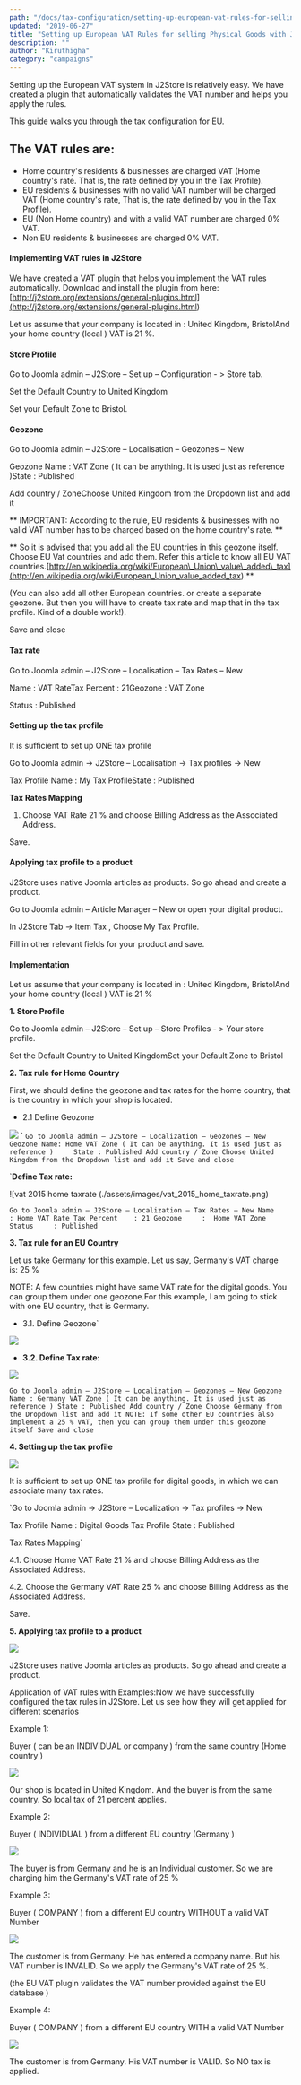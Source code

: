 ```yaml
---
path: "/docs/tax-configuration/setting-up-european-vat-rules-for-selling-physical-goods-with-j2store"
updated: "2019-06-27"
title: "Setting up European VAT Rules for selling Physical Goods with J2store"
description: ""
author: "Kiruthigha"
category: "campaigns"
---
```


Setting up the European VAT system in J2Store is relatively easy. We have created a plugin that automatically validates the VAT number and helps you apply the rules.

This guide walks you through the tax configuration for EU.

## The VAT rules are:

- Home country's residents & businesses are charged VAT (Home country's rate. That is, the rate defined by you in the Tax Profile).
- EU residents & businesses with no valid VAT number will be charged VAT (Home country's rate, That is, the rate defined by you in the Tax Profile).
- EU (Non Home country) and with a valid VAT number are charged 0% VAT.
- Non EU residents & businesses are charged 0% VAT.


#### Implementing VAT rules in J2Store

We have created a VAT plugin that helps you implement the VAT rules automatically. Download and install the plugin from here:[http://j2store.org/extensions/general-plugins.html](<http://j2store.org/extensions/general-plugins.html>)

Let us assume that your company is located in : United Kingdom, BristolAnd your home country (local ) VAT is 21 %.

#### Store Profile

Go to Joomla admin – J2Store – Set up – Configuration - > Store tab.

Set the Default Country to United Kingdom

Set your Default Zone to Bristol.

#### Geozone

Go to Joomla admin – J2Store – Localisation – Geozones – New

Geozone Name : VAT Zone ( It can be anything. It is used just as reference )State : Published

Add country / ZoneChoose United Kingdom from the Dropdown list and add it

\*\* IMPORTANT: According to the rule, EU residents & businesses with no valid VAT number has to be charged based on the home country's rate. \*\*

\*\* So it is advised that you add all the EU countries in this geozone itself. Choose EU Vat countries and add them. Refer this article to know all EU VAT countries.[http://en.wikipedia.org/wiki/European\_Union\_value\_added\_tax](<http://en.wikipedia.org/wiki/European_Union_value_added_tax>)
\*\*

(You can also add all other European countries. or create a separate geozone. But then you will have to create tax rate and map that in the tax profile. Kind of a double work!).

Save and close

#### Tax rate

Go to Joomla admin – J2Store – Localisation – Tax Rates – New

Name : VAT RateTax Percent : 21Geozone : VAT Zone

Status : Published

#### Setting up the tax profile

It is sufficient to set up ONE tax profile

Go to Joomla admin → J2Store – Localisation → Tax profiles → New

Tax Profile Name : My Tax ProfileState : Published

**Tax Rates Mapping**

1. Choose VAT Rate 21 % and choose Billing Address as the Associated Address.


Save.

#### Applying tax profile to a product

J2Store uses native Joomla articles as products. So go ahead and create a product.

Go to Joomla admin – Article Manager – New or open your digital product.

In J2Store Tab → Item Tax , Choose My Tax Profile.

Fill in other relevant fields for your product and save.

#### Implementation

Let us assume that your company is located in : United Kingdom, BristolAnd your home country (local ) VAT is 21 %

**1\. Store Profile**

Go to Joomla admin – J2Store – Set up – Store Profiles - > Your store profile.

Set the Default Country to United KingdomSet your Default Zone to Bristol

**2\. Tax rule for Home Country**

First, we should define the geozone and tax rates for the home country, that is the country in which your shop is located.

- 2\.1 Define Geozone

![](https://raw.githubusercontent.com/j2store/doc-images/master/tax-configuration/setting-up-european-vat-rules-for-selling-physical-goods-with-j2store/vat_01.png)
`
``Go to Joomla admin – J2Store – Localization – Geozones – New        
Geozone Name: Home VAT Zone ( It can be anything. It is used just as reference )    
State : Published
Add country / Zone
Choose United Kingdom from the Dropdown list and add it
Save and close ``

`**Define Tax rate:**

![vat 2015 home taxrate
(./assets/images/vat_2015_home_taxrate.png)

`Go to Joomla admin – J2Store – Localization – Tax Rates – New
Name        : Home VAT Rate
Tax Percent    : 21
Geozone     :  Home VAT Zone    
Status     : Published`

**3\. Tax rule for an EU Country**

Let us take Germany for this example. Let us say, Germany's VAT charge is: 25 %

NOTE: A few countries might have same VAT rate for the digital goods. You can group them under one geozone.For this example, I am going to stick with one EU country, that is Germany.

- 3.1. Define Geozone`

![](https://raw.githubusercontent.com/j2store/doc-images/master/tax-configuration/setting-up-european-vat-rules-for-selling-physical-goods-with-j2store/vat_02.png)

- **3.2. Define Tax rate:**

![](https://raw.githubusercontent.com/j2store/doc-images/master/tax-configuration/setting-up-european-vat-rules-for-selling-physical-goods-with-j2store/vat_03.png)




`Go to Joomla admin – J2Store – Localization – Geozones – New
Geozone Name : Germany VAT Zone ( It can be anything. It is used just as reference )
State : Published
Add country / Zone
Choose Germany from the Dropdown list and add it
NOTE: If some other EU countries also implement a 25 % VAT, then you can group them under this geozone itself
Save and close`

**4\. Setting up the tax profile**


![](https://raw.githubusercontent.com/j2store/doc-images/master/tax-configuration/setting-up-european-vat-rules-for-selling-physical-goods-with-j2store/vat_04.png)

It is sufficient to set up ONE tax profile for digital goods, in which we can associate many tax rates.

`Go to Joomla admin → J2Store – Localization → Tax profiles → New

Tax Profile Name    : Digital Goods Tax Profile
State            : Published

Tax Rates Mapping`

4\.1. Choose Home VAT Rate 21 % and choose Billing Address as the Associated Address.

4\.2. Choose the Germany VAT Rate 25 % and choose Billing Address as the Associated Address.

Save.

**5\. Applying tax profile to a product**

![](https://raw.githubusercontent.com/j2store/doc-images/master/tax-configuration/setting-up-european-vat-rules-for-selling-physical-goods-with-j2store/vat_05.png)

J2Store uses native Joomla articles as products. So go ahead and create a product.



Application of VAT rules with Examples:Now we have successfully configured the tax rules in J2Store. Let us see how they will get applied for different scenarios

Example 1:

Buyer ( can be an INDIVIDUAL or company ) from the same country (Home country )

![](https://raw.githubusercontent.com/j2store/doc-images/master/tax-configuration/setting-up-european-vat-rules-for-selling-physical-goods-with-j2store/vat_06.png)

Our shop is located in United Kingdom. And the buyer is from the same country. So local tax of 21 percent applies.

Example 2:

Buyer ( INDIVIDUAL ) from a different EU country (Germany )

![](https://raw.githubusercontent.com/j2store/doc-images/master/tax-configuration/setting-up-european-vat-rules-for-selling-physical-goods-with-j2store/vat_07.png)

The buyer is from Germany and he is an Individual customer. So we are charging him the Germany's VAT rate of 25 %

Example 3:

Buyer ( COMPANY ) from a different EU country WITHOUT a valid VAT Number

![](https://raw.githubusercontent.com/j2store/doc-images/master/tax-configuration/setting-up-european-vat-rules-for-selling-physical-goods-with-j2store/vat_08.png)

The customer is from Germany. He has entered a company name. But his VAT number is INVALID. So we apply the Germany's VAT rate of 25 %.

(the EU VAT plugin validates the VAT number provided against the EU database )

Example 4:

Buyer ( COMPANY ) from a different EU country WITH a valid VAT Number

![](https://raw.githubusercontent.com/j2store/doc-images/master/tax-configuration/setting-up-european-vat-rules-for-selling-physical-goods-with-j2store/vat_09.png)

The customer is from Germany.&nbsp;His VAT number is VALID.&nbsp;So NO tax is applied.


